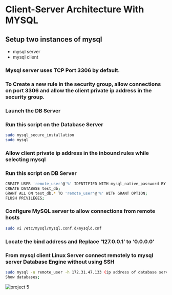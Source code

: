 # Client-Server Architecture With MYSQL
## Setup two instances of mysql
* mysql server
* mysql client

### Mysql server uses TCP Port 3306 by default.

### To Create a new rule in the security group, allow connections on port 3306 and allow the client private ip address in the security group.

### Launch the DB Server
### Run this script on the Database Server 

```bash
sudo mysql_secure_installation 
sudo mysql
```

### Allow client private ip address in the inbound rules while selecting mysql
### Run this script on DB Server
```bash
CREATE USER 'remote_user'@'%' IDENTIFIED WITH mysql_native_password BY 'password';
CREATE DATABASE test_db;
GRANT ALL ON test_db.* TO 'remote_user'@'%' WITH GRANT OPTION;
FLUSH PRIVILEGES;
```
### Configure MySQL server to allow connections from remote hosts
```bash
sudo vi /etc/mysql/mysql.conf.d/mysqld.cnf
```
### Locate the bind address and Replace ‘127.0.0.1’ to ‘0.0.0.0’

### From mysql client Linux Server connect remotely to mysql server Database Engine without using SSH
```bash
sudo mysql -u remote_user -h 172.31.47.133 (ip address of database server) -p
Show databases;
```
![project 5](https://user-images.githubusercontent.com/41236641/120177115-f8355c80-c1ff-11eb-928c-c11d20cbdc64.JPG)
